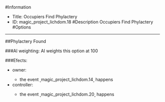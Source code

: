 #Information
 - Title: Occupiers Find Phylactery
 - ID: magic_project_lichdom.18
#Description
Occupiers Find Phylactery
#Options

___
##Phylactery Found

###AI weighting:
AI weights this option at 100


###Efects:<ul><li>owner:</li><ul><li>the event ˻magic_project_lichdom.14˼ happens</li></ul><li>controller:</li><ul><li>the event ˻magic_project_lichdom.20˼ happens</li></ul></ul>
